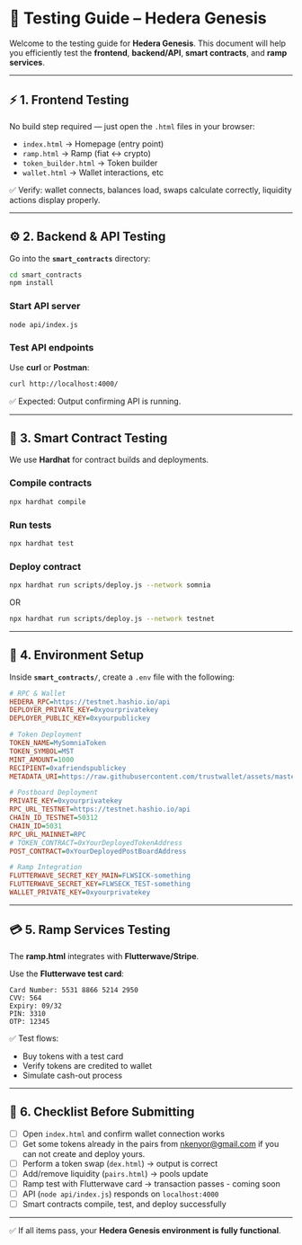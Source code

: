 
# 🧪 Testing Guide – Hedera Genesis

Welcome to the testing guide for **Hedera Genesis**.
This document will help you efficiently test the **frontend**, **backend/API**, **smart contracts**, and **ramp services**.

---

## ⚡ 1. Frontend Testing

No build step required — just open the `.html` files in your browser:

* `index.html` → Homepage (entry point)
* `ramp.html` → Ramp (fiat ↔ crypto)
* `token_builder.html` → Token builder
* `wallet.html` → Wallet interactions, etc

✅ Verify: wallet connects, balances load, swaps calculate correctly, liquidity actions display properly.

---

## ⚙️ 2. Backend & API Testing

Go into the **`smart_contracts`** directory:

```bash
cd smart_contracts
npm install
```

### Start API server

```bash
node api/index.js
```

### Test API endpoints

Use **curl** or **Postman**:

```bash
curl http://localhost:4000/
```

✅ Expected: Output confirming API is running.

---

## 📜 3. Smart Contract Testing

We use **Hardhat** for contract builds and deployments.

### Compile contracts

```bash
npx hardhat compile
```

### Run tests

```bash
npx hardhat test
```

### Deploy contract

```bash
npx hardhat run scripts/deploy.js --network somnia 
```
OR

```bash
npx hardhat run scripts/deploy.js --network testnet
```

---

## 🔑 4. Environment Setup

Inside **`smart_contracts/`**, create a `.env` file with the following:

```ini
# RPC & Wallet
HEDERA_RPC=https://testnet.hashio.io/api
DEPLOYER_PRIVATE_KEY=0xyourprivatekey
DEPLOYER_PUBLIC_KEY=0xyourpublickey

# Token Deployment
TOKEN_NAME=MySomniaToken
TOKEN_SYMBOL=MST
MINT_AMOUNT=1000
RECIPIENT=0xafriendspublickey
METADATA_URI=https://raw.githubusercontent.com/trustwallet/assets/master/blockchains/ethereum/assets/0xdAC17F958D2ee523a2206206994597C13D831ec7/info.json

# Postboard Deployment
PRIVATE_KEY=0xyourprivatekey
RPC_URL_TESTNET=https://testnet.hashio.io/api
CHAIN_ID_TESTNET=50312
CHAIN_ID=5031
RPC_URL_MAINNET=RPC
# TOKEN_CONTRACT=0xYourDeployedTokenAddress
POST_CONTRACT=0xYourDeployedPostBoardAddress

# Ramp Integration
FLUTTERWAVE_SECRET_KEY_MAIN=FLWSICK-something
FLUTTERWAVE_SECRET_KEY=FLWSECK_TEST-something
WALLET_PRIVATE_KEY=0xyourprivatekey
```

---

## 💳 5. Ramp Services Testing

The **ramp.html** integrates with **Flutterwave/Stripe**.

Use the **Flutterwave test card**:

```
Card Number: 5531 8866 5214 2950
CVV: 564
Expiry: 09/32
PIN: 3310
OTP: 12345
```

✅ Test flows:

* Buy tokens with a test card
* Verify tokens are credited to wallet
* Simulate cash-out process

---

## 🧭 6. Checklist Before Submitting

* [ ] Open `index.html` and confirm wallet connection works
* [ ] Get some tokens already in the pairs from nkenyor@gmail.com if you can not create and deploy yours.
* [ ] Perform a token swap (`dex.html`) → output is correct
* [ ] Add/remove liquidity (`pairs.html`) → pools update
* [ ] Ramp test with Flutterwave card → transaction passes - coming soon
* [ ] API (`node api/index.js`) responds on `localhost:4000`
* [ ] Smart contracts compile, test, and deploy successfully

---

✅ If all items pass, your **Hedera Genesis environment is fully functional**.


